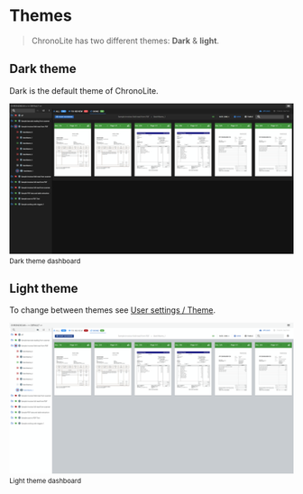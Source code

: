 
# Themes

> ChronoLite has two different themes: **Dark** & **light**.


## Dark theme

Dark is the default theme of ChronoLite.

![Dark theme](./../../../images/documentation/chronolite/themes/dark.PNG)  
<small class="img_caption">Dark theme dashboard</small>

## Light theme

To change between themes see [User settings / Theme](./documentation/chronolite/dashboard/user-menu/index?id=theme).

![Dark theme](./../../../images/documentation/chronolite/themes/light.PNG#bordered)  
<small class="img_caption">Light theme dashboard</small>

